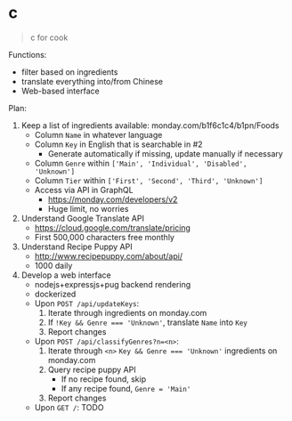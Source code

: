 # c

> c for cook

Functions:

- filter based on ingredients
- translate everything into/from Chinese
- Web-based interface

Plan:

1. Keep a list of ingredients available: monday.com/b1f6c1c4/b1pn/Foods
    - Column `Name` in whatever language
    - Column `Key` in English that is searchable in #2
      - Generate automatically if missing, update manually if necessary
    - Column `Genre` within `['Main', 'Individual', 'Disabled', 'Unknown']`
    - Column `Tier` within `['First', 'Second', 'Third', 'Unknown']`
    - Access via API in GraphQL
        - https://monday.com/developers/v2
        - Huge limit, no worries
1. Understand Google Translate API
    - https://cloud.google.com/translate/pricing
    - First 500,000 characters free monthly
1. Understand Recipe Puppy API
    - http://www.recipepuppy.com/about/api/
    - 1000 daily
1. Develop a web interface
    - nodejs+expressjs+pug backend rendering
    - dockerized
    - Upon `POST /api/updateKeys`:
        1. Iterate through ingredients on monday.com
        1. If `!Key && Genre === 'Unknown'`, translate `Name` into `Key`
        1. Report changes
    - Upon `POST /api/classifyGenres?n=<n>`:
        1. Iterate through `<n>` `Key && Genre === 'Unknown'` ingredients on monday.com
        1. Query recipe puppy API
            - If no recipe found, skip
            - If any recipe found, `Genre = 'Main'`
        1. Report changes
    - Upon `GET /`:
         TODO
